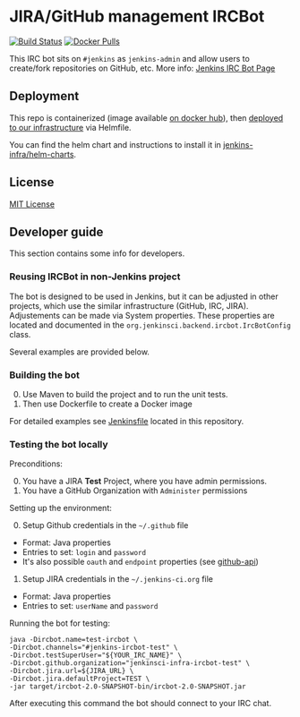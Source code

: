 # JIRA/GitHub management IRCBot

[![Build Status](https://ci.jenkins.io/job/Infra/job/ircbot/job/main/badge/icon)](https://ci.jenkins.io/job/Infra/job/ircbot/job/main/)
[![Docker Pulls](https://img.shields.io/docker/pulls/jenkinsciinfra/ircbot)](https://hub.docker.com/r/jenkinsciinfra/ircbot)

This IRC bot sits on `#jenkins` as `jenkins-admin` and allow users to create/fork repositories on GitHub, etc. More info: [Jenkins IRC Bot Page](https://jenkins.io/projects/infrastructure/ircbot/)

## Deployment

This repo is containerized (image available [on docker hub](https://hub.docker.com/r/jenkinsciinfra/ircbot/)), then [deployed to our infrastructure](https://github.com/jenkins-infra/kubernetes-management/blob/d843bf1f05334a3ca30394cca875b6d99492ab93/clusters/prodpublick8s.yaml#L116-L123) via Helmfile.

You can find the helm chart and instructions to install it in [jenkins-infra/helm-charts](https://github.com/jenkins-infra/helm-charts/tree/main/charts/ircbot).

## License

[MIT License](https://opensource.org/licenses/mit-license.php)

## Developer guide

This section contains some info for developers.

### Reusing IRCBot in non-Jenkins project

The bot is designed to be used in Jenkins, but it can be adjusted in other projects, 
which use the similar infrastructure (GitHub, IRC, JIRA). 
Adjustements can be made via System properties.
These properties are located and documented in the 
<code>org.jenkinsci.backend.ircbot.IrcBotConfig</code> class.

Several examples are provided below.

### Building the bot

0. Use Maven to build the project and to run the unit tests.
0. Then use Dockerfile to create a Docker image

For detailed examples see [Jenkinsfile](Jenkinsfile) located in this repository.

### Testing the bot locally

Preconditions:

0. You have a JIRA **Test** Project, where you have admin permissions.
1. You have a GitHub Organization with ```Administer``` permissions

Setting up the environment:

0. Setup Github credentials in the ```~/.github``` file
 * Format: Java properties
 * Entries to set: ```login``` and ```password```
 * It's also possible ```oauth``` and ```endpoint``` properties 
 (see [github-api](https://github.com/kohsuke/github-api))
1. Setup JIRA credentials in the ```~/.jenkins-ci.org``` file
 * Format: Java properties
 * Entries to set: ```userName``` and ```password```

Running the bot for testing:

```
java -Dircbot.name=test-ircbot \ 
-Dircbot.channels="#jenkins-ircbot-test" \ 
-Dircbot.testSuperUser="${YOUR_IRC_NAME}" \ 
-Dircbot.github.organization="jenkinsci-infra-ircbot-test" \
-Dircbot.jira.url=${JIRA_URL} \
-Dircbot.jira.defaultProject=TEST \
-jar target/ircbot-2.0-SNAPSHOT-bin/ircbot-2.0-SNAPSHOT.jar 
```
   
After executing this command the bot should connect to your IRC chat.
